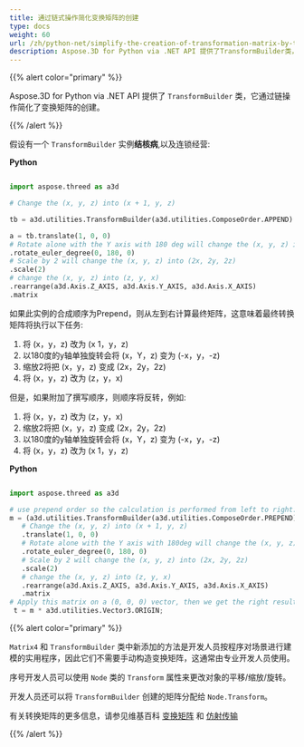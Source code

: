 ```yaml
---
title: 通过链式操作简化变换矩阵的创建
type: docs
weight: 60
url: /zh/python-net/simplify-the-creation-of-transformation-matrix-by-the-chain-operations/
description: Aspose.3D for Python via .NET API 提供了TransformBuilder类，它通过链操作简化了转换矩阵的创建。
---
```

{{% alert color="primary" %}} 

Aspose.3D for Python via .NET API 提供了 `TransformBuilder` 类，它通过链操作简化了变换矩阵的创建。

{{% /alert %}} 

假设有一个 `TransformBuilder` 实例**结核病**,以及连锁经营:

**Python**

```py

import aspose.threed as a3d

# Change the (x, y, z) into (x + 1, y, z)

tb = a3d.utilities.TransformBuilder(a3d.utilities.ComposeOrder.APPEND)

a = tb.translate(1, 0, 0)
# Rotate alone with the Y axis with 180 deg will change the (x, y, z) into (-x, y, -z)
.rotate_euler_degree(0, 180, 0)
# Scale by 2 will change the (x, y, z) into (2x, 2y, 2z)
.scale(2)
# change the (x, y, z) into (z, y, x)
.rearrange(a3d.Axis.Z_AXIS, a3d.Axis.Y_AXIS, a3d.Axis.X_AXIS)
.matrix


```

如果此实例的合成顺序为Prepend，则从左到右计算最终矩阵，这意味着最终转换矩阵将执行以下任务:

1. 将 (x，y，z) 改为 (x 1，y，z)
1. 以180度的y轴单独旋转会将 (x，Y，z) 变为 (-x，y，-z)
1. 缩放2将把 (x，y，z) 变成 (2x，2y，2z)
1. 将 (x，y，z) 改为 (z，y，x)

但是，如果附加了撰写顺序，则顺序将反转，例如:

1. 将 (x，y，z) 改为 (z，y，x)
1. 缩放2将把 (x，y，z) 变成 (2x，2y，2z)
1. 以180度的y轴单独旋转会将 (x，Y，z) 变为 (-x，y，-z)
1. 将 (x，y，z) 改为 (x 1，y，z)

**Python**

```py

import aspose.threed as a3d

# use prepend order so the calculation is performed from left to right:
m = (a3d.utilities.TransformBuilder(a3d.utilities.ComposeOrder.PREPEND))
   # Change the (x, y, z) into (x + 1, y, z)
   .translate(1, 0, 0)
   # Rotate alone with the Y axis with 180deg will change the (x, y, z) into (-x, y, -z)
   .rotate_euler_degree(0, 180, 0)
   # Scale by 2 will change the (x, y, z) into (2x, 2y, 2z)
   .scale(2)
   # change the (x, y, z) into (z, y, x)
   .rearrange(a3d.Axis.Z_AXIS, a3d.Axis.Y_AXIS, a3d.Axis.X_AXIS)
   .matrix
# Apply this matrix on a (0, 0, 0) vector, then we get the right result (0, 0, -2)
 t = m * a3d.utilities.Vector3.ORIGIN;

```

{{% alert color="primary" %}} 

`Matrix4` 和 `TransformBuilder` 类中新添加的方法是开发人员按程序对场景进行建模的实用程序，因此它们不需要手动构造变换矩阵，这通常由专业开发人员使用。

序号开发人员可以使用 `Node` 类的 `Transform` 属性来更改对象的平移/缩放/旋转。

开发人员还可以将 `TransformBuilder` 创建的矩阵分配给 `Node.Transform`。

有关转换矩阵的更多信息，请参见维基百科 [变换矩阵](https://en.wikipedia.org/wiki/Transformation_matrix#Examples_in_3D_computer_graphics) 和 [仿射传输](https://en.wikipedia.org/wiki/Affine_transformation)

{{% /alert %}}

